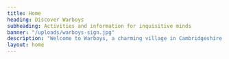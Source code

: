 ```yaml
---
title: Home
heading: Discover Warboys
subheading: Activities and information for inquisitive minds
banner: "/uploads/warboys-sign.jpg"
description: "Welcome to Warboys, a charming village in Cambridgeshire. Discover local news, events, and the rich history of our community."
layout: home
---
```


